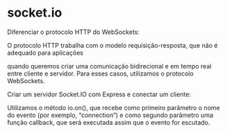 # socket.io

Diferenciar o protocolo HTTP do WebSockets:

O protocolo HTTP trabalha com o modelo requisição-resposta, que não é adequado para aplicações

quando queremos criar uma comunicação bidirecional e em tempo real entre cliente e servidor. Para esses casos, utilizamos o protocolo WebSockets.

Criar um servidor Socket.IO com Express e conectar um cliente:

Utilizamos o método io.on(), que recebe como primeiro parâmetro o nome do evento (por exemplo, “connection”) e como segundo parâmetro uma função callback, que será executada assim que o evento for escutado.